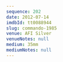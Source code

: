 ```yaml
---
sequence: 202
date: 2012-07-14
imdbId: tt0088944
slug: commando-1985
venue: AFI Silver
venueNotes: null
medium: 35mm
mediumNotes: null
---
```

